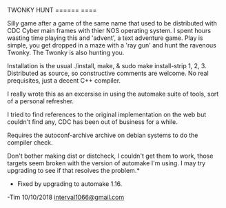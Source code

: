 TWONKY HUNT
====== ====

Silly game after a game of the same name that used to be distributed with CDC Cyber main frames with thier NOS operating system. I spent hours wasting time playing this and 'advent', a text adventure game. Play is simple, you get dropped in a maze with a 'ray gun' and hunt the ravenous Twonky. The Twonky is also hunting you.

Installation is the usual ./install, make, & sudo make install-strip 1, 2, 3. Distributed as source, so constructive comments are welcome. No real prequisites, just a decent C++ compiler.

I really wrote this as an excersise in using the automake suite of tools, sort of a personal refresher.

I tried to find references to the original implementation on the web but couldn't find any, CDC has been out of business for a while.

Requires the autoconf-archive archive on debian systems to do the compiler check.

Don't bother making dist or distcheck, I couldn't get them to work, those targets seem broken with the version of automake I'm using. I may try upgrading to see if that resolves the problem.*

* Fixed by upgrading to automake 1.16.

-Tim 10/10/2018 <interval1066@gmail.com>


